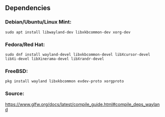 ## Dependencies

### Debian/Ubuntu/Linux Mint:

```
sudo apt install libwayland-dev libxkbcommon-dev xorg-dev
```

### Fedora/Red Hat:

```
sudo dnf install wayland-devel libxkbcommon-devel libXcursor-devel libXi-devel libXinerama-devel libXrandr-devel
```

### FreeBSD:

```
pkg install wayland libxkbcommon evdev-proto xorgproto
```

### Source:

https://www.glfw.org/docs/latest/compile_guide.html#compile_deps_wayland
